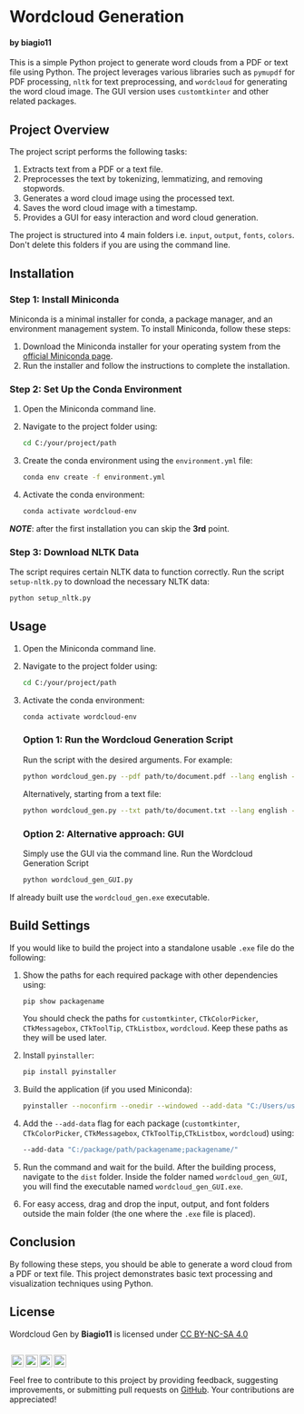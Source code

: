 # Wordcloud Generation

#### by biagio11

This is a simple Python project to generate word clouds from a PDF or text file using Python. The project leverages various libraries such as `pymupdf` for PDF processing, `nltk` for text preprocessing, and `wordcloud` for generating the word cloud image. The GUI version uses `customtkinter` and other related packages.

## Project Overview

The project script performs the following tasks:

1. Extracts text from a PDF or a text file.
2. Preprocesses the text by tokenizing, lemmatizing, and removing stopwords.
3. Generates a word cloud image using the processed text.
4. Saves the word cloud image with a timestamp.
5. Provides a GUI for easy interaction and word cloud generation.

The project is structured into 4 main folders i.e. `input`, `output`, `fonts`, `colors`. Don't delete this folders if you are using the command line.

## Installation

### Step 1: Install Miniconda

Miniconda is a minimal installer for conda, a package manager, and an environment management system. To install Miniconda, follow these steps:

1. Download the Miniconda installer for your operating system from the [official Miniconda page](https://docs.conda.io/en/latest/miniconda.html).
2. Run the installer and follow the instructions to complete the installation.

### Step 2: Set Up the Conda Environment

1. Open the Miniconda command line.

2. Navigate to the project folder using:
   
   ```bash
   cd C:/your/project/path
   ```

3. Create the conda environment using the `environment.yml` file:
   
   ```bash
   conda env create -f environment.yml
   ```

4. Activate the conda environment:
   
   ```bash
   conda activate wordcloud-env
   ```

***NOTE***: after the first installation you can skip the **3rd** point.

### Step 3: Download NLTK Data

The script requires certain NLTK data to function correctly.
Run the script `setup-nltk.py` to download the necessary NLTK data:

```bash
python setup_nltk.py
```

## Usage

1. Open the Miniconda command line.

2. Navigate to the project folder using:
   
   ```bash
   cd C:/your/project/path
   ```

3. Activate the conda environment:
   
   ```bash
   conda activate wordcloud-env
   ```
   
   ### Option 1: Run the Wordcloud Generation Script
   
   Run the script with the desired arguments. For example:
   
   ```bash
   python wordcloud_gen.py --pdf path/to/document.pdf --lang english --exclude word1 word2 word3 --color_file path/to/colors.json --width 1920 --height 1080 --background white --font path/to/font.ttf
   ```
   
   Alternatively, starting from a text file:
   
   ```bash
   python wordcloud_gen.py --txt path/to/document.txt --lang english --exclude word1 word2 word3 --color_file path/to/colors.json --width 1920 --height 1080 --background white --font path/to/font.ttf
   ```
   
   ### Option 2: Alternative approach: GUI
   
   Simply use the GUI via the command line.
   Run the Wordcloud Generation Script
   
   ```bash
   python wordcloud_gen_GUI.py
   ```

If already built use the `wordcloud_gen.exe` executable.

## Build Settings

If you would like to build the project into a standalone usable `.exe` file do the following:

1. Show the paths for each required package with other dependencies using:
   
   ```bash
   pip show packagename
   ```
   
   You should check the paths for `customtkinter`, `CTkColorPicker`, `CTkMessagebox`, `CTkToolTip`, `CTkListbox`, `wordcloud`. Keep these paths as they will be used later.

2. Install `pyinstaller`:
   
   ```bash
   pip install pyinstaller
   ```

3. Build the application (if you used Miniconda):
   
   ```bash
   pyinstaller --noconfirm --onedir --windowed --add-data "C:/Users/user/miniconda3/envs/wordcloud-env/Lib/site-packages/customtkinter;customtkinter/" --add-data ... wordcloud_gen_GUI.py
   ```

4. Add the `--add-data` flag for each package (`customtkinter`, `CTkColorPicker`, `CTkMessagebox`, `CTkToolTip`,`CTkListbox`, `wordcloud`) using:
   
   ```bash
   --add-data "C:/package/path/packagename;packagename/"
   ```

5. Run the command and wait for the build. After the building process, navigate to the `dist` folder. Inside the folder named `wordcloud_gen_GUI`, you will find the executable named `wordcloud_gen_GUI.exe`.

6. For easy access, drag and drop the input, output, and font folders outside the main folder (the one where the `.exe` file is placed).

## Conclusion

By following these steps, you should be able to generate a word cloud from a PDF or text file. This project demonstrates basic text processing and visualization techniques using Python.

## License

Wordcloud Gen by **Biagio11** is licensed under <a href="https://creativecommons.org/licenses/by-nc-sa/4.0/?ref=chooser-v1" target="_blank" rel="license noopener noreferrer" style="display:inline-block;">CC BY-NC-SA 4.0

<img style="height:22px!important;margin-left:3px;vertical-align:text-bottom;" src="https://mirrors.creativecommons.org/presskit/icons/cc.svg?ref=chooser-v1" alt=""><img style="height:22px!important;margin-left:3px;vertical-align:text-bottom;" src="https://mirrors.creativecommons.org/presskit/icons/by.svg?ref=chooser-v1" alt=""><img style="height:22px!important;margin-left:3px;vertical-align:text-bottom;" src="https://mirrors.creativecommons.org/presskit/icons/nc.svg?ref=chooser-v1" alt=""><img style="height:22px!important;margin-left:3px;vertical-align:text-bottom;" src="https://mirrors.creativecommons.org/presskit/icons/sa.svg?ref=chooser-v1" alt=""></a>

Feel free to contribute to this project by providing feedback, suggesting improvements, or submitting pull requests on [GitHub](https://github.com).
Your contributions are appreciated!